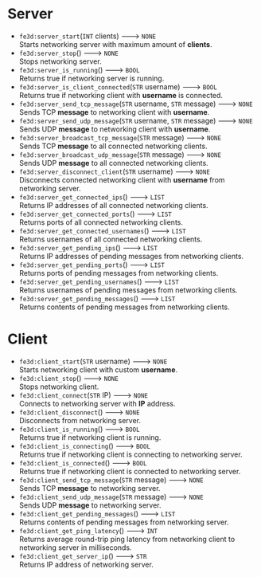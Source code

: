 # Server
- `fe3d:server_start`(`INT` clients) ---> `NONE`  
  Starts networking server with maximum amount of **clients**.
- `fe3d:server_stop`() ---> `NONE`  
  Stops networking server.
- `fe3d:server_is_running`() ---> `BOOL`  
  Returns true if networking server is running.
- `fe3d:server_is_client_connected`(`STR` username) ---> `BOOL`  
  Returns true if networking client with **username** is connected.
- `fe3d:server_send_tcp_message`(`STR` username, `STR` message) ---> `NONE`  
  Sends TCP **message** to networking client with **username**.
- `fe3d:server_send_udp_message`(`STR` username, `STR` message) ---> `NONE`  
  Sends UDP **message** to networking client with **username**.
- `fe3d:server_broadcast_tcp_message`(`STR` message) ---> `NONE`  
  Sends TCP **message** to all connected networking clients.
- `fe3d:server_broadcast_udp_message`(`STR` message) ---> `NONE`  
  Sends UDP **message** to all connected networking clients.
- `fe3d:server_disconnect_client`(`STR` username) ---> `NONE`  
  Disconnects connected networking client with **username** from networking server.
- `fe3d:server_get_connected_ips`() ---> `LIST`  
  Returns IP addresses of all connected networking clients.
- `fe3d:server_get_connected_ports`() ---> `LIST`  
  Returns ports of all connected networking clients.
- `fe3d:server_get_connected_usernames`() ---> `LIST`  
  Returns usernames of all connected networking clients.
- `fe3d:server_get_pending_ips`() ---> `LIST`  
  Returns IP addresses of pending messages from networking clients.
- `fe3d:server_get_pending_ports`() ---> `LIST`  
  Returns ports of pending messages from networking clients.
- `fe3d:server_get_pending_usernames`() ---> `LIST`  
  Returns usernames of pending messages from networking clients.
- `fe3d:server_get_pending_messages`() ---> `LIST`  
  Returns contents of pending messages from networking clients.

# Client
- `fe3d:client_start`(`STR` username) ---> `NONE`  
  Starts networking client with custom **username**.
- `fe3d:client_stop`() ---> `NONE`  
  Stops networking client.
- `fe3d:client_connect`(`STR` IP) ---> `NONE`  
  Connects to networking server with **IP** address.
- `fe3d:client_disconnect`() ---> `NONE`  
  Disconnects from networking server.
- `fe3d:client_is_running`() ---> `BOOL`  
  Returns true if networking client is running.
- `fe3d:client_is_connecting`() ---> `BOOL`  
  Returns true if networking client is connecting to networking server.
- `fe3d:client_is_connected`() ---> `BOOL`  
  Returns true if networking client is connected to networking server.
- `fe3d:client_send_tcp_message`(`STR` message) ---> `NONE`  
  Sends TCP **message** to networking server.
- `fe3d:client_send_udp_message`(`STR` message) ---> `NONE`  
  Sends UDP **message** to networking server.
- `fe3d:client_get_pending_messages`() ---> `LIST`  
  Returns contents of pending messages from networking server.
- `fe3d:client_get_ping_latency`() ---> `INT`  
  Returns average round-trip ping latency from networking client to networking server in milliseconds.
- `fe3d:client_get_server_ip`() ---> `STR`  
  Returns IP address of networking server.
